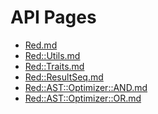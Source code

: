 API Pages
==========

- [Red.md](api/Red)
- [Red::Utils.md](api/Red/Utils)
- [Red::Traits.md](api/Red/Traits)
- [Red::ResultSeq.md](api/Red/ResultSeq)
- [Red::AST::Optimizer::AND.md](api/Red/AST/Optimizer/AND)
- [Red::AST::Optimizer::OR.md](api/Red/AST/Optimizer/OR)
